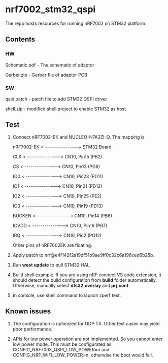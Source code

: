 # nrf7002_stm32_qspi

The repo hosts resources for running nRF7002 on STM32 platform.

## Contents
### HW
Schematic.pdf - The schematic of adaptor

Gerber.zip - Gerber file of adaptor PCB

### SW 
qspi.patch - patch file to add STM32 QSPI driver

shell.zip - modified shell project to enable STM32 as host

## Test
1. Connect nRF7002-EK and NUCLEO-H7A3ZI-Q. The mapping is
   
   nRF7002-EK < ---------------> STM32 Board
   
   CLK        < ---------------> CN10, Pin15 (PB2)
   
   CS         < ---------------> CN10, Pin13 (PG6)
   
   IO0        < ---------------> CN10, Pin23 (PD11)
   
   IO1        < ---------------> CN10, Pin21 (PD12)
   
   IO2        < ---------------> CN10, Pin25 (PE2)
   
   IO3        < ---------------> CN10, Pin19 (PD13)
   
   BUCKEN     < ---------------> CN10, Pin14 (PB6)
   
   IOVDD      < ---------------> CN10, Pin16 (PB7)
   
   IRQ        < ---------------> CN10, Pin2  (PG12)

     Other pins of nRF7002EK are floating.

2. Apply patch to nrf@e4f142f2a19df51b9ae9ff0c32c6a196ced6b25b.

3. Run **west update** to pull STM32 HAL.

4. Build shell example. If you are using nRF connect VS code extension, it should detect the build configuration from **build** folder automatically. Otherwise, manually select **dts32.overlay** and **prj.conf**.

5. In console, use shell command to launch zperf test.

## Known issues
1. The configuration is optimized for UDP TX. Other test cases may yield poor performance.

2. APIs for low power operation are not implemented. So you cannot enter low power mode. This must be configurated as CONFIG_NRF700X_QSPI_LOW_POWER=n and CONFIG_NRF_WIFI_LOW_POWER=n, otherwise the boot would fail.
